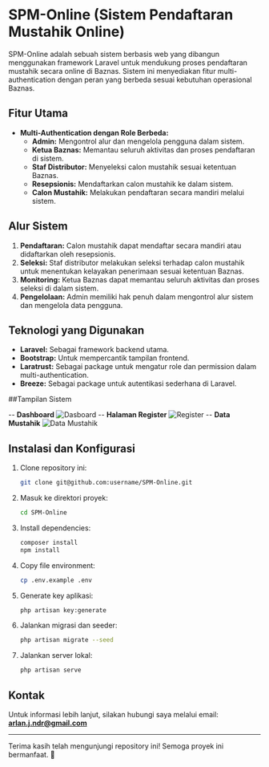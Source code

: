 # SPM-Online (Sistem Pendaftaran Mustahik Online)

SPM-Online adalah sebuah sistem berbasis web yang dibangun menggunakan framework Laravel untuk mendukung proses pendaftaran mustahik secara online di Baznas. Sistem ini menyediakan fitur multi-authentication dengan peran yang berbeda sesuai kebutuhan operasional Baznas.

## Fitur Utama
- **Multi-Authentication dengan Role Berbeda:**
  - **Admin:** Mengontrol alur dan mengelola pengguna dalam sistem.
  - **Ketua Baznas:** Memantau seluruh aktivitas dan proses pendaftaran di sistem.
  - **Staf Distributor:** Menyeleksi calon mustahik sesuai ketentuan Baznas.
  - **Resepsionis:** Mendaftarkan calon mustahik ke dalam sistem.
  - **Calon Mustahik:** Melakukan pendaftaran secara mandiri melalui sistem.

## Alur Sistem
1. **Pendaftaran:** Calon mustahik dapat mendaftar secara mandiri atau didaftarkan oleh resepsionis.
2. **Seleksi:** Staf distributor melakukan seleksi terhadap calon mustahik untuk menentukan kelayakan penerimaan sesuai ketentuan Baznas.
3. **Monitoring:** Ketua Baznas dapat memantau seluruh aktivitas dan proses seleksi di dalam sistem.
4. **Pengelolaan:** Admin memiliki hak penuh dalam mengontrol alur sistem dan mengelola data pengguna.

## Teknologi yang Digunakan
- **Laravel:** Sebagai framework backend utama.
- **Bootstrap:** Untuk mempercantik tampilan frontend.
- **Laratrust:** Sebagai package untuk mengatur role dan permission dalam multi-authentication.
- **Breeze:** Sebagai package untuk autentikasi sederhana di Laravel.

##Tampilan Sistem

-- **Dashboard**
![Dasboard](./public/Screenshot%2025-03-10%114413.png)
-- **Halaman Register**
![Register](./public/Screenshot%2025-03-10%114430.png)
-- **Data Mustahik**
![Data Mustahik](./public/Screenshot%2025-03-10%114605.png)

## Instalasi dan Konfigurasi
1. Clone repository ini:
   ```bash
   git clone git@github.com:username/SPM-Online.git
   ```
2. Masuk ke direktori proyek:
   ```bash
   cd SPM-Online
   ```
3. Install dependencies:
   ```bash
   composer install
   npm install
   ```
4. Copy file environment:
   ```bash
   cp .env.example .env
   ```
5. Generate key aplikasi:
   ```bash
   php artisan key:generate
   ```
6. Jalankan migrasi dan seeder:
   ```bash
   php artisan migrate --seed
   ```
7. Jalankan server lokal:
   ```bash
   php artisan serve
   ```

## Kontak
Untuk informasi lebih lanjut, silakan hubungi saya melalui email: **arlan.j.ndr@gmail.com**

---

Terima kasih telah mengunjungi repository ini! Semoga proyek ini bermanfaat. 🙌

